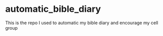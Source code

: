 # automatic_bible_diary
This is the repo I used to automatic my bible diary and encourage my cell group
